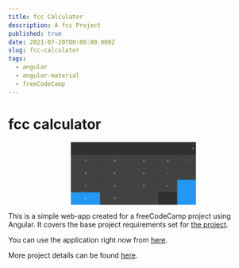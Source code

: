 ```yaml
---
title: fcc Calculator
description: A fcc Project
published: true
date: 2021-07-20T00:00:00.000Z
slug: fcc-calculator
tags:
  - angular
  - angular-material
  - freeCodeCamp
---
```


# fcc calculator

<div style="display:flex; flex-direction:row; justify-content: center">
  <img src="/img/fcc-calculator.png" width=50% height=50% alt="Bomb Defuse Utils">
</div>

This is a simple web-app created for a freeCodeCamp project using Angular. It covers the base project requirements set for [the project](https://www.freecodecamp.org/learn/front-end-libraries/front-end-libraries-projects/build-a-javascript-calculator).

You can use the application right now from [here](https://bradtaniguchi.github.io/fcc-calculator).

More project details can be found [here](https://github.com/bradtaniguchi/fcc-calculator).
